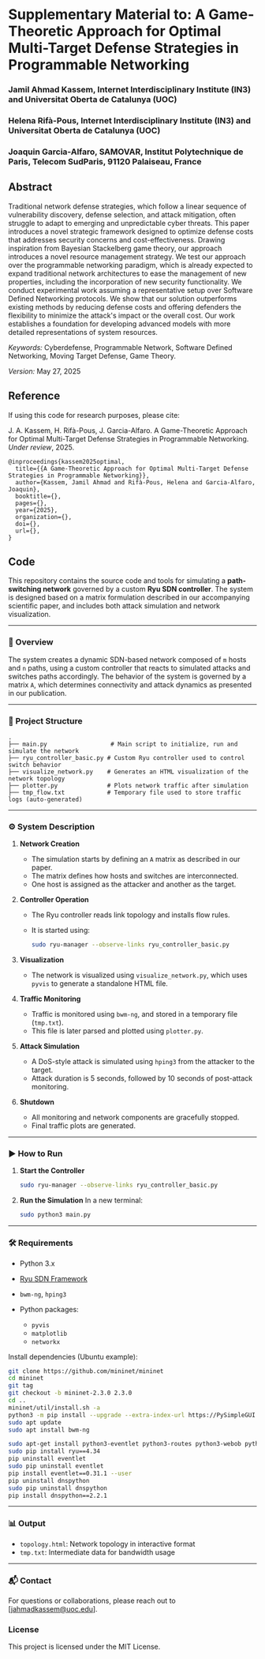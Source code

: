Supplementary Material to: A Game-Theoretic Approach for Optimal Multi-Target Defense Strategies in Programmable Networking
===

### Jamil Ahmad Kassem, Internet Interdisciplinary Institute (IN3) and Universitat Oberta de Catalunya (UOC)
### Helena Rifà-Pous, Internet Interdisciplinary Institute (IN3) and Universitat Oberta de Catalunya (UOC)
### Joaquin Garcia-Alfaro, SAMOVAR, Institut Polytechnique de Paris, Telecom SudParis, 91120 Palaiseau, France

## Abstract

Traditional network defense strategies, which follow a linear sequence of vulnerability discovery, defense selection, and attack mitigation, often struggle to adapt to emerging and unpredictable cyber threats. This paper introduces a novel strategic framework designed to optimize defense costs that addresses security concerns and cost-effectiveness. Drawing inspiration from Bayesian Stackelberg game theory, our approach introduces a novel resource management strategy. We test our approach over the programmable networking paradigm, which is already expected to expand traditional network architectures to ease the management of new properties, including the incorporation of new security functionality. We conduct experimental work assuming a representative setup over Software Defined Networking protocols. We show that our solution outperforms existing methods by reducing defense costs and offering defenders the flexibility to minimize the attack's impact or the overall cost. Our work establishes a foundation for developing advanced models with more detailed representations of system resources.

*Keywords:* Cyberdefense, Programmable Network, Software Defined Networking, Moving Target Defense, Game Theory.

*Version:* May 27, 2025

## Reference

If using this code for research purposes, please cite:

J. A. Kassem, H. Rifà-Pous, J. Garcia-Alfaro. A Game-Theoretic Approach for Optimal Multi-Target Defense Strategies in Programmable Networking. *Under review*, 2025.

```
@inproceedings{kassem2025optimal,
  title={{A Game-Theoretic Approach for Optimal Multi-Target Defense Strategies in Programmable Networking}},
  author={Kassem, Jamil Ahmad and Rifà-Pous, Helena and Garcia-Alfaro, Joaquin},
  booktitle={},
  pages={},
  year={2025},
  organization={},
  doi={},
  url={},
}
```

## Code

This repository contains the source code and tools for simulating a **path-switching network** governed by a custom **Ryu SDN controller**. The system is designed based on a matrix formulation described in our accompanying scientific paper, and includes both attack simulation and network visualization.

---

### 🧠 Overview

The system creates a dynamic SDN-based network composed of `m` hosts and `n` paths, using a custom controller that reacts to simulated attacks and switches paths accordingly. The behavior of the system is governed by a matrix `A`, which determines connectivity and attack dynamics as presented in our publication.

---

### 📁 Project Structure

````
.
├── main.py                  # Main script to initialize, run and simulate the network
├── ryu_controller_basic.py # Custom Ryu controller used to control switch behavior
├── visualize_network.py    # Generates an HTML visualization of the network topology
├── plotter.py              # Plots network traffic after simulation
├── tmp_flow.txt            # Temporary file used to store traffic logs (auto-generated)
````

---

### ⚙️ System Description

1. **Network Creation**

   * The simulation starts by defining an `A` matrix as described in our paper.
   * The matrix defines how hosts and switches are interconnected.
   * One host is assigned as the attacker and another as the target.

2. **Controller Operation**

   * The Ryu controller reads link topology and installs flow rules.
   * It is started using:

     ```bash
     sudo ryu-manager --observe-links ryu_controller_basic.py
     ```

3. **Visualization**

   * The network is visualized using `visualize_network.py`, which uses `pyvis` to generate a standalone HTML file.

4. **Traffic Monitoring**

   * Traffic is monitored using `bwm-ng`, and stored in a temporary file (`tmp.txt`).
   * This file is later parsed and plotted using `plotter.py`.

5. **Attack Simulation**

   * A DoS-style attack is simulated using `hping3` from the attacker to the target.
   * Attack duration is 5 seconds, followed by 10 seconds of post-attack monitoring.

6. **Shutdown**

   * All monitoring and network components are gracefully stopped.
   * Final traffic plots are generated.

---

### ▶️ How to Run

1. **Start the Controller**

   ```bash
   sudo ryu-manager --observe-links ryu_controller_basic.py
   ```

2. **Run the Simulation**
   In a new terminal:

   ```bash
   sudo python3 main.py
   ```

---

### 🛠 Requirements

* Python 3.x
* [Ryu SDN Framework](https://osrg.github.io/ryu/)
* `bwm-ng`, `hping3`
* Python packages:

  * `pyvis`
  * `matplotlib`
  * `networkx`

Install dependencies (Ubuntu example):

```bash
git clone https://github.com/mininet/mininet
cd mininet
git tag
git checkout -b mininet-2.3.0 2.3.0
cd ..
mininet/util/install.sh -a
python3 -m pip install --upgrade --extra-index-url https://PySimpleGUI.net/install PySimpleGUI
sudo apt update
sudo apt install bwm-ng

sudo apt-get install python3-eventlet python3-routes python3-webob python3-paramiko python3-dev
sudo pip install ryu==4.34
pip uninstall eventlet
sudo pip uninstall eventlet
pip install eventlet==0.31.1 --user
pip uninstall dnspython
sudo pip uninstall dnspython
pip install dnspython==2.2.1
```

---

### 📊 Output

* `topology.html`: Network topology in interactive format
* `tmp.txt`: Intermediate data for bandwidth usage

---

### 📬 Contact

For questions or collaborations, please reach out to \[[jahmadkassem@uoc.edu](mailto:jahmadkassem@uoc.edu)].


### License

This project is licensed under the MIT License.




